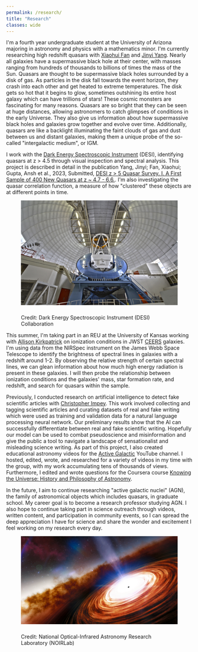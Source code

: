 ```yaml
---
permalink: /research/
title: "Research"
classes: wide
---
```

I'm a fourth year undergraduate student at the University of Arizona majoring in astronomy and physics with a mathematics minor. I'm currently researching high redshift quasars with [Xiaohui Fan](https://www.as.arizona.edu/people/faculty/xiaohui-fan) and [Jinyi Yang](https://www.as.arizona.edu/people/faculty/jinyi-yang). Nearly all galaxies have a supermassive black hole at their center, with masses ranging from hundreds of thousands to billions of times the mass of the Sun. Quasars are thought to be supermassive black holes surrounded by a disk of gas. As particles in the disk fall towards the event horizon, they crash into each other and get heated to extreme temperatures. The disk gets so hot that it begins to glow, sometimes outshining its entire host galaxy which can have trillions of stars! These cosmic monsters are fascinating for many reasons. Quasars are so bright that they can be seen at huge distances, allowing astronomers to catch glimpses of conditions in the early Universe. They also give us information about how supermassive black holes and galaxies grow together and evolve over time. Additionally, quasars are like a backlight illuminating the faint clouds of gas and dust between us and distant galaxies, making them a unique probe of the so-called "intergalactic medium", or IGM.

I work with the [Dark Energy Spectroscopic Instrument](https://www.desi.lbl.gov/) (DESI), identifying quasars at z > 4.5 through visual inspection and spectral analysis. This project is described in detail in the publication Yang, Jinyi; Fan, Xiaohui; Gupta, Ansh et al., 2023, Submitted, [DESI z > 5 Quasar Survey. I. A First Sample of 400 New Quasars at z ~ 4.7 - 6.6.](https://ui.adsabs.harvard.edu/abs/2023arXiv230201777Y/abstract). I'm also investigating the quasar correlation function, a measure of how "clustered" these objects are at different points in time.

<html>
<figure>
	<img src="/assets/images/desi.jpg" alt="The Dark Energy Spectroscopic Instrument, mounted on the Mayall Telescope on Kitt Peak, Arizona." style="vertical-align:middle;margin:0px 0px 25px 0px">
	<figcaption>Credit: Dark Energy Spectroscopic Instrument (DESI) Collaboration</figcaption>
</figure>
</html>

This summer, I'm taking part in an REU at the University of Kansas working with [Allison Kirkpatrick](https://physics.ku.edu/people/kirkpatrick-allison) on ionization conditions in JWST [CEERS](https://ceers.github.io/) galaxies. I'm using data from the NIRSpec instrument on the James Webb Space Telescope to identify the brightness of spectral lines in galaxies with a redshift around 1-2. By observing the relative strength of certain spectral lines, we can glean information about how much high energy radiation is present in these galaxies. I will then probe the relationship between ionization conditions and the galaxies' mass, star formation rate, and redshift, and search for quasars within the sample.

Previously, I conducted research on artificial intelligence to detect fake scientific articles with [Christopher Impey](https://profiles.arizona.edu/person/cimpey). This work involved collecting and tagging scientific articles and curating datasets of real and fake writing which were used as training and validation data for a natural language processing neural network. Our preliminary results show that the AI can successfully differentiate between real and fake scientific writing. Hopefully our model can be used to combat pseudoscience and misinformation and give the public a tool to navigate a landscape of sensationalist and misleading science writing. As part of this project, I also created educational astronomy videos for the [Active Galactic](https://www.youtube.com/@ActiveGalactic) YouTube channel. I hosted, edited, wrote, and researched for a variety of videos in my time with the group, with my work accumulating tens of thousands of views. Furthermore, I edited and wrote questions for the Coursera course [Knowing the Universe: History and Philosophy of Astronomy](https://www.coursera.org/learn/knowing-the-universe).

In the future, I aim to continue researching "active galactic nuclei" (AGN), the family of astronomical objects which includes quasars, in graduate school. My career goal is to become a research professor studying AGN. I also hope to continue taking part in science outreach through videos, written content, and participation in community events, so I can spread the deep appreciation I have for science and share the wonder and excitement I feel working on my research every day.

<html>
<figure>
	<img src="/assets/images/quasar.jpg" alt="The Dark Energy Spectroscopic Instrument, mounted on the Mayall Telescope on Kitt Peak, Arizona." style="vertical-align:middle;margin:0px 0px 25px 0px">
	<figcaption>Credit: National Optical-Infrared Astronomy Research Laboratory (NOIRLab)</figcaption>
</figure>
</html>